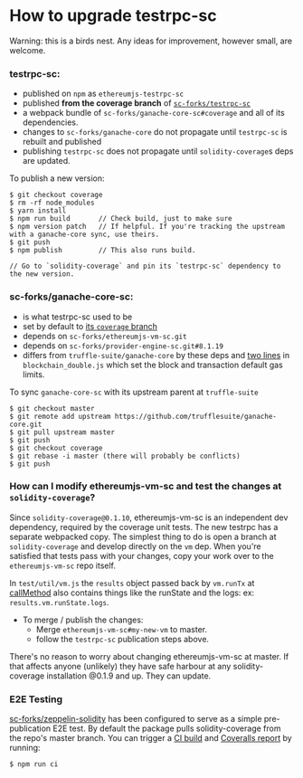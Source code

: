 # How to upgrade testrpc-sc

Warning: this is a birds nest. Any ideas for improvement, however small, are welcome.

### testrpc-sc:
+ published on `npm` as `ethereumjs-testrpc-sc`
+ published **from the coverage branch** of [`sc-forks/testrpc-sc`](https://github.com/sc-forks/testrpc-sc/tree/coverage)
+ a webpack bundle of `sc-forks/ganache-core-sc#coverage` and all of its dependencies.
+ changes to `sc-forks/ganache-core` do not propagate until `testrpc-sc` is rebuilt and published
+ publishing `testrpc-sc` does not propagate until `solidity-coverage`s deps are updated.

To publish a new version:

```
$ git checkout coverage
$ rm -rf node_modules
$ yarn install
$ npm run build       // Check build, just to make sure
$ npm version patch   // If helpful. If you're tracking the upstream with a ganache-core sync, use theirs.
$ git push
$ npm publish         // This also runs build.

// Go to `solidity-coverage` and pin its `testrpc-sc` dependency to the new version.
```
### sc-forks/ganache-core-sc:
+ is what testrpc-sc used to be
+ set by default to [its `coverage` branch](https://github.com/sc-forks/ganache-core-sc)
+ depends on `sc-forks/ethereumjs-vm-sc.git`
+ depends on `sc-forks/provider-engine-sc.git#8.1.19`
+ differs from `truffle-suite/ganache-core` by these deps and
  [two lines](https://github.com/sc-forks/ganache-core/blob/ae31080cdc581fef416a1c68cbe28ff71b6fb7c9/lib/blockchain_double.js#L36-L37)
  in `blockchain_double.js` which set the block and transaction default gas limits.

To sync `ganache-core-sc` with its upstream parent at `truffle-suite`
```
$ git checkout master
$ git remote add upstream https://github.com/trufflesuite/ganache-core.git
$ git pull upstream master
$ git push
$ git checkout coverage
$ git rebase -i master (there will probably be conflicts)
$ git push
```

### How can I modify ethereumjs-vm-sc and test the changes at `solidity-coverage`?

Since `solidity-coverage@0.1.10`, ethereumjs-vm-sc is an independent dev dependency,
required by the coverage unit tests. The new testrpc has a separate webpacked copy. The simplest
thing to do is open a branch at `solidity-coverage` and develop directly on the `vm` dep.
When you're satisfied that tests pass with your changes, copy your work over to the `ethereumjs-vm-sc` repo itself.

In `test/util/vm.js` the `results` object passed back by `vm.runTx` at [callMethod](https://github.com/sc-forks/solidity-coverage/blob/master/test/util/vm.js#L120)
also contains things like the runState and the logs: ex: `results.vm.runState.logs`.

+ To merge / publish the changes:
  + Merge `ethereumjs-vm-sc#my-new-vm` to master.
  + follow the `testrpc-sc` publication steps above.

There's no reason to worry about changing ethereumjs-vm-sc at master. If that affects anyone (unlikely)
they have safe harbour at any solidity-coverage installation @0.1.9 and up. They can update.

### E2E Testing

[sc-forks/zeppelin-solidity](https://github.com/sc-forks/zeppelin-solidity) has been configured to
serve as a simple pre-publication E2E test. By default the package pulls solidity-coverage from the repo's master branch.
You can trigger a [CI build](https://travis-ci.org/sc-forks/zeppelin-solidity) and [Coveralls report](https://coveralls.io/github/sc-forks/zeppelin-solidity) by running:

```
$ npm run ci
```
